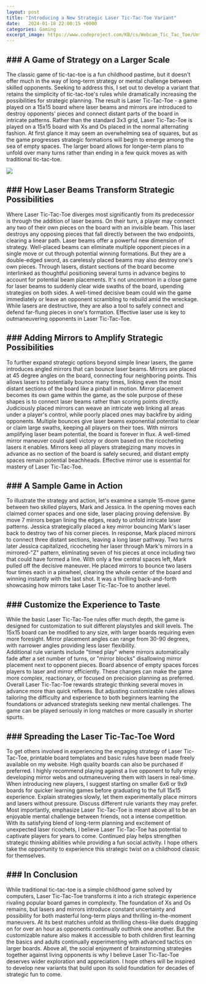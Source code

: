 ```yaml
---
layout: post
title: "Introducing a New Strategic Laser Tic-Tac-Toe Variant"
date:   2024-01-18 22:00:15 +0000
categories: Gaming
excerpt_image: https://www.codeproject.com/KB/cs/Webcam_Tic_Tac_Toe/Untitled_small.jpg
---
```


## ### A Game of Strategy on a Larger Scale
The classic game of tic-tac-toe is a fun childhood pastime, but it doesn't offer much in the way of long-term strategy or mental challenge between skilled opponents. Seeking to address this, I set out to develop a variant that retains the simplicity of tic-tac-toe's rules while dramatically increasing the possibilities for strategic planning. The result is Laser Tic-Tac-Toe - a game played on a 15x15 board where laser beams and mirrors are introduced to destroy opponents' pieces and connect distant parts of the board in intricate patterns.
Rather than the standard 3x3 grid, Laser Tic-Tac-Toe is played on a 15x15 board with Xs and Os placed in the normal alternating fashion. At first glance it may seem an overwhelming sea of squares, but as the game progresses strategic formations will begin to emerge among the sea of empty spaces. The larger board allows for longer-term plans to unfold over many turns rather than ending in a few quick moves as with traditional tic-tac-toe.

![](https://www.codeproject.com/KB/cs/Webcam_Tic_Tac_Toe/Untitled_small.jpg)
## ### How Laser Beams Transform Strategic Possibilities
Where Laser Tic-Tac-Toe diverges most significantly from its predecessor is through the addition of laser beams. On their turn, a player may connect any two of their own pieces on the board with an invisible beam. This laser destroys any opposing pieces that fall directly between the two endpoints, clearing a linear path. 
Laser beams offer a powerful new dimension of strategy. Well-placed beams can eliminate multiple opponent pieces in a single move or cut through potential winning formations. But they are a double-edged sword, as carelessly placed beams may also destroy one's own pieces. Through lasers, distant sections of the board become interlinked as thoughtful positioning several turns in advance begins to account for potential beam placements. 
It's not uncommon in a close game for laser beams to suddenly clear wide swaths of the board, upending strategies on both sides. A well-timed decisive beam could win the game immediately or leave an opponent scrambling to rebuild amid the wreckage. While lasers are destructive, they are also a tool to safely connect and defend far-flung pieces in one's formation. Effective laser use is key to outmaneuvering opponents in Laser Tic-Tac-Toe.
## ### Adding Mirrors to Amplify Strategic Possibilities
To further expand strategic options beyond simple linear lasers, the game introduces angled mirrors that can bounce laser beams. Mirrors are placed at 45 degree angles on the board, connecting four neighboring points. This allows lasers to potentially bounce many times, linking even the most distant sections of the board like a pinball in motion.
Mirror placement becomes its own game within the game, as the sole purpose of these shapes is to connect laser beams rather than scoring points directly. Judiciously placed mirrors can weave an intricate web linking all areas under a player's control, while poorly placed ones may backfire by aiding opponents. Multiple bounces give laser beams exponential potential to clear or claim large swaths, keeping all players on their toes. 
With mirrors amplifying laser beam potential, the board is forever in flux. A well-timed mirror maneuver could spell victory or doom based on the ricocheting lasers it enables. Mirrors keep all players strategizing many moves in advance as no section of the board is safely secured, and distant empty spaces remain potential beachheads. Effective mirror use is essential for mastery of Laser Tic-Tac-Toe.
## ### A Sample Game in Action 
To illustrate the strategy and action, let's examine a sample 15-move game between two skilled players, Mark and Jessica. In the opening moves each claimed corner spaces and one side, laser placing proving defensive. By move 7 mirrors began lining the edges, ready to unfold intricate laser patterns. 
Jessica strategically placed a key mirror bouncing Mark's laser back to destroy two of his corner pieces. In response, Mark placed mirrors to connect three distant sections, leaving a long laser pathway. Two turns later Jessica capitalized, ricocheting her laser through Mark's mirrors in a mirrored-"Z" pattern, eliminating seven of his pieces at once including two that could have formed a line. 
With only a few central spaces left, Mark pulled off the decisive maneuver. He placed mirrors to bounce two lasers four times each in a pinwheel, clearing the whole center of the board and winning instantly with the last shot. It was a thrilling back-and-forth showcasing how mirrors take Laser Tic-Tac-Toe to another level.
## ### Customize the Experience to Taste
While the basic Laser Tic-Tac-Toe rules offer much depth, the game is designed for customization to suit different playstyles and skill levels. The 15x15 board can be modified to any size, with larger boards requiring even more foresight. Mirror placement angles can range from 30-90 degrees, with narrower angles providing less laser flexibility.  
Additional rule variants include "timed play" where mirrors automatically fade after a set number of turns, or "mirror blocks" disallowing mirror placement next to opponent pieces. Board absence of empty spaces forces players to laser and mirror efficiently. These changes can make the game more complex, reactionary, or focused on precision planning as preferred.
Overall Laser Tic-Tac-Toe rewards strategic thinking several moves in advance more than quick reflexes. But adjusting customizable rules allows tailoring the difficulty and experience to both beginners learning the foundations or advanced strategists seeking new mental challenges. The game can be played seriously in long matches or more casually in shorter spurts.
## ### Spreading the Laser Tic-Tac-Toe Word
To get others involved in experiencing the engaging strategy of Laser Tic-Tac-Toe, printable board templates and basic rules have been made freely available on my website. High quality boards can also be purchased if preferred. I highly recommend playing against a live opponent to fully enjoy developing mirror webs and outmaneuvering them with lasers in real-time. 
When introducing new players, I suggest starting on smaller 6x6 or 9x9 boards for quicker learning games before graduating to the full 15x15 experience. Explain strategies slowly, let them experimentally place mirrors and lasers without pressure. Discuss different rule variants they may prefer. Most importantly, emphasize Laser Tic-Tac-Toe is meant above all to be an enjoyable mental challenge between friends, not a intense competition. 
With its satisfying blend of long-term planning and excitement of unexpected laser ricochets, I believe Laser Tic-Tac-Toe has potential to captivate players for years to come. Continued play helps strengthen strategic thinking abilities while providing a fun social activity. I hope others take the opportunity to experience this strategic twist on a childhood classic for themselves.
## ### In Conclusion
While traditional tic-tac-toe is a simple childhood game solved by computers, Laser Tic-Tac-Toe transforms it into a rich strategic experience rivaling popular board games in complexity. The foundation of Xs and Os remains, but lasers and mirrors introduce constant uncertainty and possibility for both masterful long-term plays and thrilling in-the-moment maneuvers. 
At its best matches unfold as thrilling chess-like duels dragging on for over an hour as opponents continually outthink one another. But the customizable nature also makes it accessible to both children first learning the basics and adults continually experimenting with advanced tactics on larger boards. Above all, the social enjoyment of brainstorming strategies together against living opponents is why I believe Laser Tic-Tac-Toe deserves wider exploration and appreciation. I hope others will be inspired to develop new variants that build upon its solid foundation for decades of strategic fun to come.